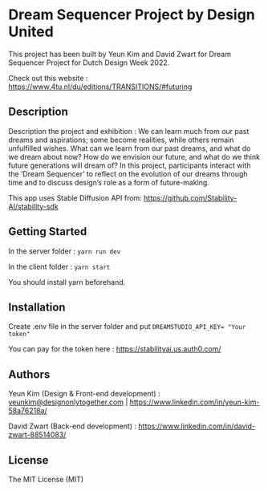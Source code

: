 # Dream Sequencer Project by Design United 

This project has been built by Yeun Kim and David Zwart for Dream Sequencer Project for Dutch Design Week 2022.

Check out this website : https://www.4tu.nl/du/editions/TRANSITIONS/#futuring

## Description

Description the project and exhibition : We can learn much from our past dreams and aspirations; some become realities, 
while others remain unfulfilled wishes. What can we learn from our past dreams, and what do we dream about now? 
How do we envision our future, and what do we think future generations will dream of? In this project, 
participants interact with the ‘Dream Sequencer’ to reflect on the evolution of our dreams through time and to discuss design’s role as a form of future-making.

This app uses Stable Diffusion API from: https://github.com/Stability-AI/stability-sdk

## Getting Started

In the server folder : ``` yarn run dev ```

In the client folder : ``` yarn start ```

You should install yarn beforehand.

## Installation
Create .env file in the server folder and put 
``` DREAMSTUDIO_API_KEY= "Your token" ```

You can pay for the token here : https://stabilityai.us.auth0.com/

## Authors

Yeun Kim (Design & Front-end development) : yeunkim@designonlytogether.com | https://www.linkedin.com/in/yeun-kim-58a76218a/

David Zwart (Back-end development) : https://www.linkedin.com/in/david-zwart-88514083/

## License

The MIT License (MIT)
